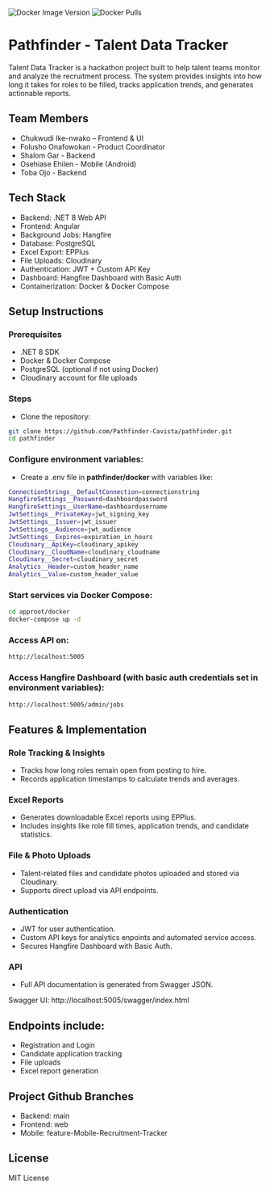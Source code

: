 ![Docker Image Version](https://img.shields.io/docker/v/blueclikk/pathfinder-api?sort=semver&label=version)
![Docker Pulls](https://img.shields.io/docker/pulls/blueclikk/pathfinder-api)

# Pathfinder - Talent Data Tracker

Talent Data Tracker is a hackathon project built to help talent teams monitor and analyze the recruitment process.
The system provides insights into how long it takes for roles to be filled, tracks application trends, and generates actionable reports.

## Team Members

- Chukwudi Ike-nwako – Frontend & UI
- Folusho Onafowokan - Product Coordinator
- Shalom Gar - Backend
- Osehiase Ehilen - Mobile (Android)
- Toba Ojo - Backend

## Tech Stack

- Backend: .NET 8 Web API
- Frontend: Angular
- Background Jobs: Hangfire
- Database: PostgreSQL
- Excel Export: EPPlus
- File Uploads: Cloudinary
- Authentication: JWT + Custom API Key
- Dashboard: Hangfire Dashboard with Basic Auth
- Containerization: Docker & Docker Compose

## Setup Instructions

### Prerequisites

- .NET 8 SDK
- Docker & Docker Compose
- PostgreSQL (optional if not using Docker)
- Cloudinary account for file uploads

### Steps

- Clone the repository:

```bash
git clone https://github.com/Pathfinder-Cavista/pathfinder.git
cd pathfinder
```

### Configure environment variables:

- Create a .env file in **pathfinder/docker** with variables like:

```bash
ConnectionStrings__DefaultConnection=connectionstring
HangfireSettings__Password=dashboardpassword
HangfireSettings__UserName=dashboardusername
JwtSettings__PrivateKey=jwt_signing_key
JwtSettings__Issuer=jwt_issuer
JwtSettings__Audience=jwt_audience
JwtSettings__Expires=expiration_in_hours
Cloudinary__ApiKey=cloudinary_apikey
Cloudinary__CloudName=cloudinary_cloudname
Cloudinary__Secret=cloudinary_secret
Analytics__Header=custom_header_name
Analytics__Value=custom_header_value
```

### Start services via Docker Compose:

```bash
cd approot/docker
docker-compose up -d
```

### Access API on:

```bash
http://localhost:5005
```

### Access Hangfire Dashboard (with basic auth credentials set in environment variables):

```bash
http://localhost:5005/admin/jobs
```

## Features & Implementation

### Role Tracking & Insights

- Tracks how long roles remain open from posting to hire.
- Records application timestamps to calculate trends and averages.

### Excel Reports

- Generates downloadable Excel reports using EPPlus.
- Includes insights like role fill times, application trends, and candidate statistics.

### File & Photo Uploads

- Talent-related files and candidate photos uploaded and stored via Cloudinary.
- Supports direct upload via API endpoints.

### Authentication

- JWT for user authentication.
- Custom API keys for analytics enpoints and automated service access.
- Secures Hangfire Dashboard with Basic Auth.

### API

- Full API documentation is generated from Swagger JSON.

Swagger UI: http://localhost:5005/swagger/index.html

## Endpoints include:

- Registration and Login
- Candidate application tracking
- File uploads
- Excel report generation

## Project Github Branches

- Backend: main
- Frontend: web
- Mobile: feature-Mobile-Recruitment-Tracker

## License

MIT License
